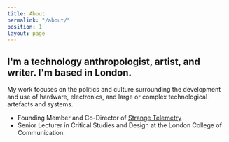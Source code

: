 ```yaml
---
title: About
permalink: "/about/"
position: 1
layout: page
---
```


## I'm a technology anthropologist, artist, and writer. I'm based in London.

My work focuses on the politics and culture surrounding the development and use of hardware, electronics, and large or complex technological artefacts and systems. 

* Founding Member and Co-Director of [Strange Telemetry](http://www.strangetelemetry.com/) 
* Senior Lecturer in Critical Studies and Design at the London College of Communication.